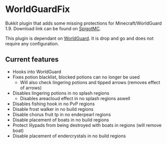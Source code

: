 # WorldGuardFix
Bukkit plugin that adds some missing protections for Minecraft/WorldGuard 1.9.
Download link can be found on [SpigotMC](https://www.spigotmc.org/resources/worldguard-fix.22712/).

This plugin is dependant on [WorldGuard](https://github.com/sk89q/WorldGuard). It is drop and go and does not require any configuration.

## Current features

- Hooks into WorldGuard
- Fixes potion blacklist, blocked potions can no longer be used
  - Will also check lingering potions and tipped arrows (removes effect of arrows)
- Disables lingering potions in no splash regions
  - Disables areacloud effect in no splash regions aswell
- Disables fishing hook in no PvP regions
- Disable frost walker in no build regions
- Disable chorus fruit tp in no enderpearl regions
- Disable placement of boats in no build regions
- Protect lilypads from being destroyed with boats in regions (will remove boat)
- Disable placement of endercrystals in no build regions